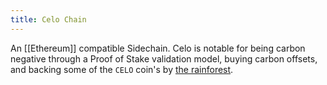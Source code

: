 ```yaml
---
title: Celo Chain
---
```


An [[Ethereum]] compatible Sidechain.  Celo is notable for being carbon
negative through a Proof of Stake validation model, buying carbon offsets,
and backing some of the `CELO` coin's by
[the rainforest](https://medium.com/celoorg/introducing-the-celo-climate-collective-6f056f190a04).
